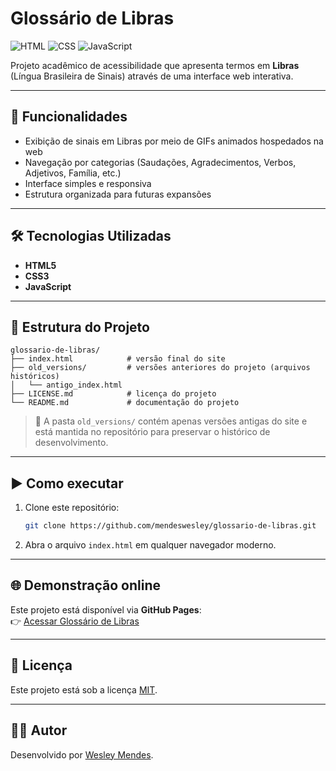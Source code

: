 # Glossário de Libras

![HTML](https://img.shields.io/badge/HTML5-orange?logo=html5&logoColor=white)
![CSS](https://img.shields.io/badge/CSS3-blue?logo=css3&logoColor=white)
![JavaScript](https://img.shields.io/badge/JavaScript-yellow?logo=javascript&logoColor=black)

Projeto acadêmico de acessibilidade que apresenta termos em **Libras** (Língua Brasileira de Sinais) através de uma interface web interativa.

---

## 🚀 Funcionalidades
- Exibição de sinais em Libras por meio de GIFs animados hospedados na web
- Navegação por categorias (Saudações, Agradecimentos, Verbos, Adjetivos, Família, etc.)
- Interface simples e responsiva
- Estrutura organizada para futuras expansões

---

## 🛠 Tecnologias Utilizadas
- **HTML5**
- **CSS3**
- **JavaScript**

---

## 📂 Estrutura do Projeto
```
glossario-de-libras/
├── index.html            # versão final do site
├── old_versions/         # versões anteriores do projeto (arquivos históricos)
│   └── antigo_index.html
├── LICENSE.md            # licença do projeto
└── README.md             # documentação do projeto
```

> 🔎 A pasta `old_versions/` contém apenas versões antigas do site e está mantida no repositório para preservar o histórico de desenvolvimento.

---

## ▶️ Como executar
1. Clone este repositório:
   ```bash
   git clone https://github.com/mendeswesley/glossario-de-libras.git
   ```
2. Abra o arquivo `index.html` em qualquer navegador moderno.

---

## 🌐 Demonstração online
Este projeto está disponível via **GitHub Pages**:  
👉 [Acessar Glossário de Libras](https://mendeswesley.github.io/glossario-de-libras/)

---

## 📄 Licença
Este projeto está sob a licença [MIT](./LICENSE.md).

---

## 👨‍💻 Autor
Desenvolvido por [Wesley Mendes](https://github.com/mendeswesley).
